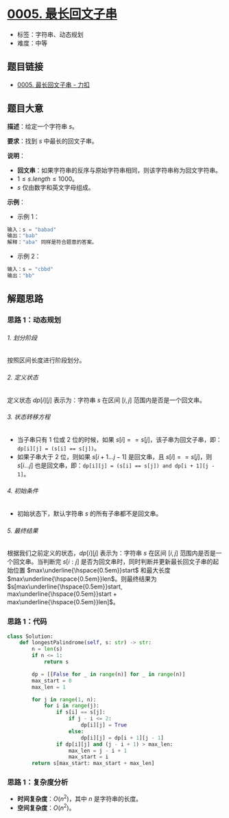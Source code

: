 # [0005. 最长回文子串](https://leetcode.cn/problems/longest-palindromic-substring/)

- 标签：字符串、动态规划
- 难度：中等

## 题目链接

- [0005. 最长回文子串 - 力扣](https://leetcode.cn/problems/longest-palindromic-substring/)

## 题目大意

**描述**：给定一个字符串 $s$。

**要求**：找到 $s$ 中最长的回文子串。

**说明**：

- **回文串**：如果字符串的反序与原始字符串相同，则该字符串称为回文字符串。
- $1 \le s.length \le 1000$。
- $s$ 仅由数字和英文字母组成。

**示例**：

- 示例 1：

```python
输入：s = "babad"
输出："bab"
解释："aba" 同样是符合题意的答案。
```

- 示例 2：

```python
输入：s = "cbbd"
输出："bb"
```

## 解题思路

### 思路 1：动态规划

###### 1. 划分阶段

按照区间长度进行阶段划分。

###### 2. 定义状态

定义状态 $dp[i][j]$ 表示为：字符串 $s$ 在区间 $[i, j]$ 范围内是否是一个回文串。

###### 3. 状态转移方程

- 当子串只有 $1$ 位或 $2$ 位的时候，如果 $s[i] == s[j]$，该子串为回文子串，即：`dp[i][j] = (s[i] == s[j])`。
- 如果子串大于 $2$ 位，则如果 $s[i + 1...j - 1]$ 是回文串，且 $s[i] == s[j]$，则 $s[i...j]$ 也是回文串，即：`dp[i][j] = (s[i] == s[j]) and dp[i + 1][j - 1]`。

###### 4. 初始条件

- 初始状态下，默认字符串 $s$ 的所有子串都不是回文串。

###### 5. 最终结果

根据我们之前定义的状态，$dp[i][j]$ 表示为：字符串 $s$ 在区间 $[i, j]$ 范围内是否是一个回文串。当判断完 $s[i: j]$ 是否为回文串时，同时判断并更新最长回文子串的起始位置 $max\underline{\hspace{0.5em}}start$ 和最大长度 $max\underline{\hspace{0.5em}}len$。则最终结果为 $s[max\underline{\hspace{0.5em}}start, max\underline{\hspace{0.5em}}start + max\underline{\hspace{0.5em}}len]$。

### 思路 1：代码

```python
class Solution:
    def longestPalindrome(self, s: str) -> str:
        n = len(s)
        if n <= 1:
            return s

        dp = [[False for _ in range(n)] for _ in range(n)]
        max_start = 0
        max_len = 1

        for j in range(1, n):
            for i in range(j):
                if s[i] == s[j]:
                    if j - i <= 2:
                        dp[i][j] = True
                    else:
                        dp[i][j] = dp[i + 1][j - 1]
                if dp[i][j] and (j - i + 1) > max_len:
                    max_len = j - i + 1
                    max_start = i
        return s[max_start: max_start + max_len]
```

### 思路 1：复杂度分析

- **时间复杂度**：$O(n^2)$，其中 $n$ 是字符串的长度。
- **空间复杂度**：$O(n^2)$。

